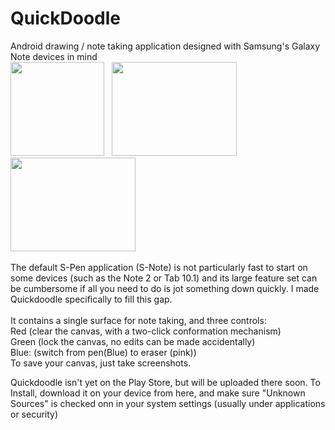 QuickDoodle
===========

Android drawing / note taking application designed with Samsung's Galaxy Note devices in mind<br>
<img src="http://andrewpinion.com/img/quickdoodle.png"  height=150>&nbsp;&nbsp;
<a href="http://andrewpinion.com/img/qdoodle2.jpg"><img src="http://andrewpinion.com/img/qdoodle2.jpg" width=200 height=150></a>
<a href="http://andrewpinion.com/img/qdoodle1.jpg"><img src="http://andrewpinion.com/img/qdoodle1.jpg" width=200 height=150></a>
<br><br>
The default S-Pen application (S-Note) is not particularly fast to start on some devices (such as the Note 2 or Tab 10.1) and its large feature set can be cumbersome if all you need to do is jot something down quickly. I made Quickdoodle specifically to fill this gap.<br><br>
It contains a single surface for note taking, and three controls:<br>
Red (clear the canvas, with a two-click conformation mechanism)<br>
Green (lock the canvas, no edits can be made accidentally)<br>
Blue: (switch from pen(Blue) to eraser (pink))<br>
To save your canvas, just take screenshots.

Quickdoodle isn't yet on the Play Store, but will be uploaded there soon. To Install, download it on your device from here, and make sure "Unknown Sources" is checked onn in your system settings (usually under applications or security)
